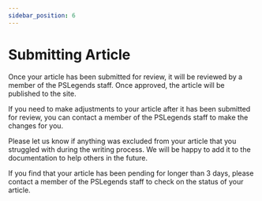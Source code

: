 ```yaml
---
sidebar_position: 6
---
```


# Submitting Article

Once your article has been submitted for review, it will be reviewed by a member of the PSLegends staff. Once approved, the article will be published to the site.

If you need to make adjustments to your article after it has been submitted for review, you can contact a member of the PSLegends staff to make the changes for you.

Please let us know if anything was excluded from your article that you struggled with during the writing process. We will be happy to add it to the documentation to help others in the future.

If you find that your article has been pending for longer than 3 days, please contact a member of the PSLegends staff to check on the status of your article.